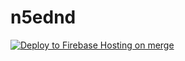 # n5ednd
 
[![Deploy to Firebase Hosting on merge](https://github.com/Frank-Mayer/n5ednd/actions/workflows/firebase-hosting-merge.yml/badge.svg)](https://github.com/Frank-Mayer/n5ednd/actions/workflows/firebase-hosting-merge.yml)
